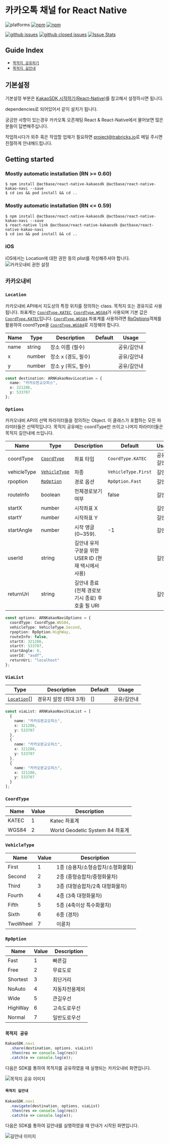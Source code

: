# 카카오톡 채널 for React Native

![platforms](https://img.shields.io/badge/platforms-Android%20%7C%20iOS-brightgreen.svg?style=flat-square&colorB=191A17)
[![npm](https://img.shields.io/npm/v/@actbase/react-native-kakao-navi.svg?style=flat-square)](https://www.npmjs.com/package/@actbase/react-native-kakao-navi)
[![npm](https://img.shields.io/npm/dm/@actbase/react-native-kakao-navi.svg?style=flat-square&colorB=007ec6)](https://www.npmjs.com/package/@actbase/react-native-kakao-navi)

[![github issues](https://img.shields.io/github/issues/trabricks/react-native-kakao-navi.svg?style=flat-square)](https://github.com/trabricks/react-native-kakao-navi/issues)
[![github closed issues](https://img.shields.io/github/issues-closed/trabricks/react-native-kakao-navi.svg?style=flat-square&colorB=44cc11)](https://github.com/trabricks/react-native-kakao-navi/issues?q=is%3Aissue+is%3Aclosed)
[![Issue Stats](https://img.shields.io/issuestats/i/github/trabricks/react-native-kakao-navi.svg?style=flat-square&colorB=44cc11)](http://github.com/trabricks/react-native-kakao-navi/issues)

## Guide Index

- [`목적지 공유하기`](#목적지-공유)
- [`목적지 길안내`](#목적지-길안내)

## 기본설정

기본설정 부분은 [KakaoSDK 시작하기(React-Native)](https://github.com/trabricks/react-native-kakaosdk)를 참고해서 설정하시면 됩니다.

dependencies로 되어있어서 같이 설치가 됩니다.

궁금한 사항이 있는경우 카카오톡 오픈채팅 React & React-Native에서 물어보면 많은 분들이 답변해주십니다.

작업하시다가 외주 혹은 작업할 업체가 필요하면 [project@trabricks.io](mailto:project@trabricks.io)로 메일 주시면 친절하게 안내해드립니다.

## Getting started

### Mostly automatic installation (RN >= 0.60)

```
$ npm install @actbase/react-native-kakaosdk @actbase/react-native-kakao-navi --save
$ cd ios && pod install && cd ..
```

### Mostly automatic installation (RN <= 0.59)

```
$ npm install @actbase/react-native-kakaosdk @actbase/react-native-kakao-navi --save
$ react-native link @actbase/react-native-kakaosdk @actbase/react-native-kakao-navi
$ cd ios && pod install && cd ..
```

### iOS

iOS에서는 Location에 대한 권한 동의 plist를 작성해주셔야 합니다.
![`카카오내비 권한 설정`](https://developers.kakao.com/assets/images/ios/navi_setting_plist_location.png)

## `카카오내비`

### `Location`

카카오내비 API에서 지도상의 특정 위치를 정의하는 class. 목적지 또는 경유지로 사용됩니다. 좌표계는 [`CoordType.KATEC`](#CoordType), [`CoordType.WGS84`](#CoordType)가 사용되며 기본 값은 [`CoordType.KATEC`](#CoordType)입니다. [`CoordType.WGS84`](#CoordType) 좌표계를 사용하려면 [RpOptions](#RpOptions)객체를 활용하여 coordType을 [`CoordType.WGS84`](#CoordType)로 지정해야 합니다.

| Name | Type   | Description         | Default | Usage       |
| ---- | ------ | ------------------- | ------- | ----------- |
| name | string | 장소 이름 (필수)    |         | 공유/길안내 |
| x    | number | 장소 x (경도, 필수) |         | 공유/길안내 |
| y    | number | 장소 y (위도, 필수) |         | 공유/길안내 |

```typescript
const destination: ARNKakaoNaviLocation = {
  name: "카카오판교오피스",
  x: 321286,
  y: 533707
};
```

### `Options`

카카오내비 API의 선택 파라미터들을 정의하는 Object. 이 클래스가 포함하는 모든 파라미터들은 선택적입니다. 목적지 공유에는 coordType만 쓰이고 나머지 파라미터들은 목적지 길안내에 쓰입니다.

| Name        | Type                          | Description                                          | Default             | Usage       |
| ----------- | ----------------------------- | ---------------------------------------------------- | ------------------- | ----------- |
| coordType   | [`CoordType`](#CoordType)     | 좌표 타입                                            | `CoordType.KATEC`   | 공유/길안내 |
| vehicleType | [`VehicleType`](#VehicleType) | 차종                                                 | `VehicleType.First` | 길안내      |
| rpoption    | [`RpOption`](#RpOption)       | 경로 옵션                                            | `RpOption.Fast`     | 길안내      |
| routeInfo   | boolean                       | 전체경로보기 여부                                    | false               | 길안내      |
| startX      | number                        | 시작좌표 X                                           |                     | 길안내      |
| startY      | number                        | 시작좌표 Y                                           |                     | 길안내      |
| startAngle  | number                        | 시작 앵글 (0~359).                                   | -1                  | 길안내      |
| userId      | string                        | 길안내 유저 구분을 위한 USER ID (현재 택시에서 사용) |                     | 길안내      |
| returnUri   | string                        | 길안내 종료(전체 경로보기시 종료) 후 호출 될 URI     |                     | 길안내      |

```typescript
const options: ARNKakaoNaviOptions = {
  coordType: CoordType.WGS84,
  vehicleType: VehicleType.Second,
  rpoption: RpOption.HighWay,
  routeInfo: false,
  startX: 321286,
  startY: 533707,
  startAngle: 0,
  userId: "asdf",
  returnUri: "localhost"
};
```

### `ViaList`

| Type                        | Description            | Default | Usage       |
| --------------------------- | ---------------------- | ------- | ----------- |
| [`Location`](#Location)\[\] | 경유지 설정 (최대 3개) | []      | 공유/길안내 |

```typescript
const viaList: ARNKakaoNaviViaList = [
  {
    name: "카카오판교오피스",
    x: 321286,
    y: 533707
  },
  {
    name: "카카오판교오피스",
    x: 321286,
    y: 533707
  },
  {
    name: "카카오판교오피스",
    x: 321286,
    y: 533707
  }
];
```

### `CoordType`

| Name  | Value | Description                     |
| ----- | ----- | ------------------------------- |
| KATEC | 1     | Katec 좌표계                    |
| WGS84 | 2     | World Geodetic System 84 좌표계 |

### `VehicleType`

| Name     | Value | Description                        |
| -------- | ----- | ---------------------------------- |
| First    | 1     | 1종 (승용차/소형승합차/소형화물화) |
| Second   | 2     | 2종 (중형승합차/중형화물차)        |
| Third    | 3     | 3종 (대형승합차/2축 대형화물차)    |
| Fourth   | 4     | 4종 (3축 대형화물차)               |
| Fifth    | 5     | 5종 (4축이상 특수화물차)           |
| Sixth    | 6     | 6종 (경차)                         |
| TwoWheel | 7     | 이륜차                             |

### `RpOption`

| Name     | Value | Description    |
| -------- | ----- | -------------- |
| Fast     | 1     | 빠른길         |
| Free     | 2     | 무료도로       |
| Shortest | 3     | 최단거리       |
| NoAuto   | 4     | 자동차전용제외 |
| Wide     | 5     | 큰길우선       |
| HighWay  | 6     | 고속도로우선   |
| Normal   | 7     | 일반도로우선   |

### `목적지 공유`

```typescript
KakaoSDK.navi
  .share(destination, options, viaList)
  .then(res => console.log(res))
  .catch(e => console.log(e));
```

다음은 SDK를 통하여 목적지를 공유하였을 때 실행되는 카카오내비 화면입니다.

![`목적지 공유 이미지`](https://developers.kakao.com/assets/images/ios/navi_share.png)

#### `목적지 길안내`

```typescript
KakaoSDK.navi
  .navigate(destination, options, viaList)
  .then(res => console.log(res))
  .catch(e => console.log(e));
```

다음은 SDK를 통하여 길안내를 실행하였을 때 안내가 시작된 화면입니다.

![`길안내 이미지`](https://developers.kakao.com/assets/images/ios/navi_start.png)
